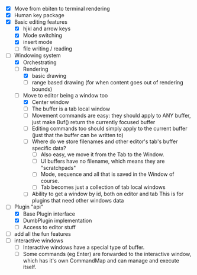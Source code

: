 - [x] Move from ebiten to terminal rendering
- [x] Human key package
- [x] Basic editing features
  - [x] hjkl and arrow keys
  - [x] Mode switching
  - [x] insert mode
  - [ ] file writing / reading
- [ ] Windowing system
  - [x] Orchestrating
  - [ ] Rendering
    - [x] basic drawing
    - [ ] range based drawing (for when content goes out of rendering bounds)
  - [ ] Move to editor being a window too
    - [x] Center window
    - [ ] The buffer is a tab local window
    - [ ] Movement commands are easy: they should apply to ANY buffer, just make Buf() return the currently focused buffer
    - [ ] Editing commands too should simply apply to the current buffer (just that the buffer can be written to)
    - [ ] Where do we store filenames and other editor's tab's buffer specific data?
      - [ ] Also easy, we move it from the Tab to the Window.
      - [ ] UI buffers have no filename, which means they are "scratchpads"
      - [ ] Mode, sequence and all that is saved in the Window of course.
      - [ ] Tab becomes just a collection of tab local windows
    - [ ] Ability to get a window by id, both on editor and tab
          This is for plugins that need other windows data
- [ ] Plugin "api"
  - [x] Base Plugin interface
  - [x] DumbPlugin implementation
  - [ ] Access to editor stuff
- [ ] add all the fun features
- [ ] interactive windows
  - [ ] Interactive windows have a special type of buffer.
  - [ ] Some commands (eg Enter) are forwarded to the interactive window, which has it's own CommandMap and can manage and execute itself.
